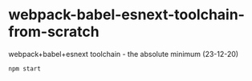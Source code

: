 # webpack-babel-esnext-toolchain-from-scratch 
webpack+babel+esnext toolchain - the absolute minimum (23-12-20)
```bash
npm start
```
